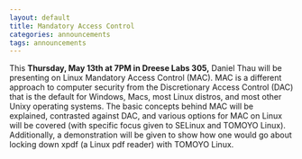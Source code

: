 ```yaml
---
layout: default
title: Mandatory Access Control
categories: announcements
tags: announcements
---
```

This **Thursday, May 13th at 7PM in Dreese Labs 305,** Daniel Thau will be presenting on Linux Mandatory Access Control (MAC). MAC is a different approach to computer security from the Discretionary Access Control (DAC) that is the default for Windows, Macs, most Linux distros, and most other Unixy operating systems. The basic concepts behind MAC will be explained, contrasted against DAC, and various options for MAC on Linux will be covered (with specific focus given to SELinux and TOMOYO Linux). Additionally, a demonstration will be given to show how one would go about locking down xpdf (a Linux pdf reader) with TOMOYO Linux.
